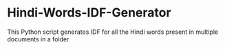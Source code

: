 # Hindi-Words-IDF-Generator
This Python script generates IDF for all the Hindi words present in multiple documents in a folder
